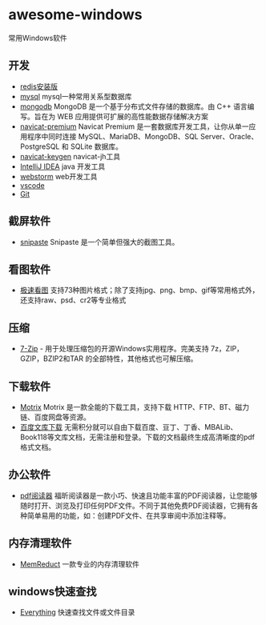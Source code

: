 # awesome-windows
常用Windows软件
## 开发
- [redis安装版](https://github.com/microsoftarchive/redis/releases) 
- [mysql](https://dev.mysql.com/downloads/mysql/) mysql一种常用关系型数据库
- [mongodb](https://www.mongodb.com/download-center/community) MongoDB 是一个基于分布式文件存储的数据库。由 C++ 语言编写。旨在为 WEB 应用提供可扩展的高性能数据存储解决方案
- [navicat-premium](https://www.navicat.com.cn/products/navicat-premium) Navicat Premium 是一套数据库开发工具，让你从单一应用程序中同时连接 MySQL、MariaDB、MongoDB、SQL Server、Oracle、PostgreSQL 和 SQLite 数据库。
- [navicat-keygen](https://github.com/DoubleLabyrinth/navicat-keygen/) navicat-jh工具
- [IntelliJ IDEA](http://www.jetbrains.com/idea/download/#section=windows) java 开发工具
- [webstorm](http://www.jetbrains.com/webstorm/download/#section=windows) web开发工具
- [vscode](https://code.visualstudio.com/)
- [Git](https://git-scm.com/download/win)

## 截屏软件
- [snipaste](https://zh.snipaste.com/download.html) Snipaste 是一个简单但强大的截图工具。
## 看图软件
- [极速看图](http://www.52pcfree.com/) 支持73种图片格式；除了支持jpg、png、bmp、gif等常用格式外，还支持raw、psd、cr2等专业格式
## 压缩
- [7-Zip](http://www.7-zip.org/) - 用于处理压缩包的开源Windows实用程序。完美支持 7z，ZIP，GZIP，BZIP2和TAR 的全部特性，其他格式也可解压缩。

## 下载软件
- [Motrix](https://motrix.app/zh-CN/) Motrix 是一款全能的下载工具，支持下载 HTTP、FTP、BT、磁力链、百度网盘等资源。
- [百度文库下载](http://www.bingdian001.com/?p=30) 无需积分就可以自由下载百度、豆丁、丁香、MBALib、Book118等文库文档，无需注册和登录。下载的文档最终生成高清晰度的pdf格式文档。
## 办公软件
- [pdf阅读器](https://www.foxitsoftware.cn/downloads/) 福昕阅读器是一款小巧、快速且功能丰富的PDF阅读器，让您能够随时打开、浏览及打印任何PDF文件。不同于其他免费PDF阅读器，它拥有各种简单易用的功能，如：创建PDF文件、在共享审阅中添加注释等。

## 内存清理软件
- [MemReduct](https://www.henrypp.org/product/memreduct) 一款专业的内存清理软件
## windows快速查找
- [Everything](https://www.voidtools.com/zh-cn/) 快速查找文件或文件目录
